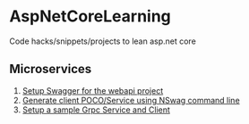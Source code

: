# AspNetCoreLearning

Code hacks/snippets/projects to lean asp.net core

## Microservices
1. [Setup Swagger for the webapi project](https://github.com/trelston/AspNetCoreLearning/blob/main/AspNetCoreMicroservicesGettingStarted/SampleApp/SampleWebApiService/SwaggerSetup.md)
2. [Generate client POCO/Service using NSwag command line](https://github.com/trelston/AspNetCoreLearning/blob/main/AspNetCoreMicroservicesGettingStarted/SampleApp/SampleWebApplication/NSwagSetup.md)
3. [Setup a sample Grpc Service and Client](https://github.com/trelston/AspNetCoreLearning/blob/main/AspNetCoreMicroservicesGettingStarted/SampleApp/SampleWebApplication/GrpcSetup.md)
